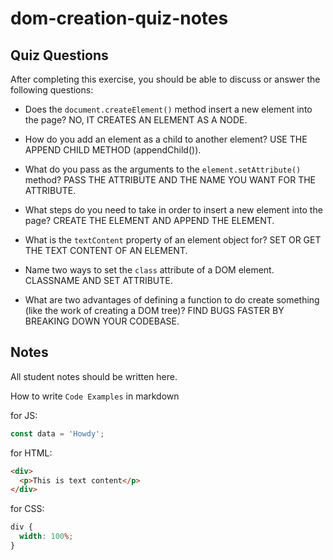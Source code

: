 # dom-creation-quiz-notes

## Quiz Questions

After completing this exercise, you should be able to discuss or answer the following questions:

- Does the `document.createElement()` method insert a new element into the page?
  NO, IT CREATES AN ELEMENT AS A NODE.

- How do you add an element as a child to another element?
  USE THE APPEND CHILD METHOD (appendChild()).
- What do you pass as the arguments to the `element.setAttribute()` method?
  PASS THE ATTRIBUTE AND THE NAME YOU WANT FOR THE ATTRIBUTE.
- What steps do you need to take in order to insert a new element into the page?
  CREATE THE ELEMENT AND APPEND THE ELEMENT.
- What is the `textContent` property of an element object for?
  SET OR GET THE TEXT CONTENT OF AN ELEMENT.
- Name two ways to set the `class` attribute of a DOM element.
  CLASSNAME AND SET ATTRIBUTE.
- What are two advantages of defining a function to do create something (like the work of creating a DOM tree)?
  FIND BUGS FASTER BY BREAKING DOWN YOUR CODEBASE.

## Notes

All student notes should be written here.

How to write `Code Examples` in markdown

for JS:

```javascript
const data = 'Howdy';
```

for HTML:

```html
<div>
  <p>This is text content</p>
</div>
```

for CSS:

```css
div {
  width: 100%;
}
```
